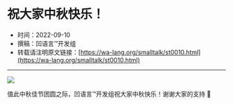 # 祝大家中秋快乐！

- 时间：2022-09-10
- 撰稿：凹语言™开发组
- 转载请注明原文链接：[https://wa-lang.org/smalltalk/st0010.html](https://wa-lang.org/smalltalk/st0010.html)

---

![](images/st0010.png)

值此中秋佳节团圆之际，凹语言™开发组祝大家中秋快乐！谢谢大家的支持 🙏


